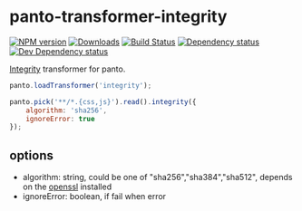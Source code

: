 # panto-transformer-integrity
[![NPM version][npm-image]][npm-url] [![Downloads][downloads-image]][npm-url] [![Build Status][travis-image]][travis-url] [![Dependency status][david-dm-image]][david-dm-url] [![Dev Dependency status][david-dm-dev-image]][david-dm-dev-url]

[Integrity](https://w3c.github.io/webappsec-subresource-integrity/) transformer for panto.

```js
panto.loadTransformer('integrity');

panto.pick('**/*.{css,js}').read().integrity({
    algorithm: 'sha256',
    ignoreError: true
});
```

## options
 - algorithm: string, could be one of "sha256","sha384","sha512", depends on the [openssl](https://www.openssl.org/) installed
 - ignoreError: boolean, if fail when error

[npm-url]: https://npmjs.org/package/panto-transformer-integrity
[downloads-image]: http://img.shields.io/npm/dm/panto-transformer-integrity.svg
[npm-image]: http://img.shields.io/npm/v/panto-transformer-integrity.svg
[travis-url]: https://travis-ci.org/pantojs/panto-transformer-integrity
[travis-image]: http://img.shields.io/travis/pantojs/panto-transformer-integrity.svg
[david-dm-url]:https://david-dm.org/pantojs/panto-transformer-integrity
[david-dm-image]:https://david-dm.org/pantojs/panto-transformer-integrity.svg
[david-dm-dev-url]:https://david-dm.org/pantojs/panto-transformer-integrity#info=devDependencies
[david-dm-dev-image]:https://david-dm.org/pantojs/panto-transformer-integrity/dev-status.svg
